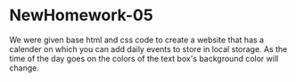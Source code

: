 # NewHomework-05

We were given base html and css code to create a website that has a calender on which you can add daily events to store in local storage. As the time of the day goes on the colors of the text box's background color will change. 

